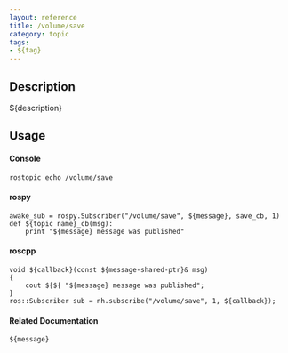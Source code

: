 ```yaml
---
layout: reference
title: /volume/save
category: topic
tags: 
- ${tag}
---
```


## Description
${description}

## Usage
#### Console
```
rostopic echo /volume/save
```

#### rospy
```
awake_sub = rospy.Subscriber("/volume/save", ${message}, save_cb, 1)
def ${topic name}_cb(msg):
    print "${message} message was published"
```

#### roscpp
```
void ${callback}(const ${message-shared-ptr}& msg)
{
    cout ${${ "${message} message was published";
}
ros::Subscriber sub = nh.subscribe("/volume/save", 1, ${callback});
```

#### Related Documentation
``${message}``  